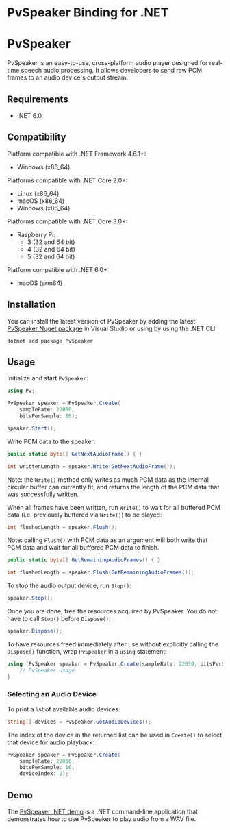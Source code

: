 # PvSpeaker Binding for .NET

# PvSpeaker

PvSpeaker is an easy-to-use, cross-platform audio player designed for real-time speech audio processing. It allows developers to send raw PCM frames to an audio device's output stream.

## Requirements

- .NET 6.0

## Compatibility

Platform compatible with .NET Framework 4.6.1+:

- Windows (x86_64)

Platforms compatible with .NET Core 2.0+:

- Linux (x86_64)
- macOS (x86_64)
- Windows (x86_64)

Platforms compatible with .NET Core 3.0+:

- Raspberry Pi:
  - 3 (32 and 64 bit)
  - 4 (32 and 64 bit)
  - 5 (32 and 64 bit)

Platform compatible with .NET 6.0+:

- macOS (arm64)

## Installation

<!-- markdown-link-check-disable -->
You can install the latest version of PvSpeaker by adding the latest [PvSpeaker Nuget package](https://www.nuget.org/packages/PvSpeaker/)
in Visual Studio or using by using the .NET CLI:
<!-- markdown-link-check-enable -->

```console
dotnet add package PvSpeaker
```

## Usage

Initialize and start `PvSpeaker`:

```csharp
using Pv;

PvSpeaker speaker = PvSpeaker.Create(
    sampleRate: 22050,
    bitsPerSample: 16);

speaker.Start();
```

Write PCM data to the speaker:

```csharp
public static byte[] GetNextAudioFrame() { }

int writtenLength = speaker.Write(GetNextAudioFrame());
```

Note: the `Write()` method only writes as much PCM data as the internal circular buffer can currently fit, and returns the length of the PCM data that was successfully written.

When all frames have been written, run `Write()` to wait for all buffered PCM data (i.e. previously buffered via `Write()`) to be played:

```csharp
int flushedLength = speaker.Flush();
```

Note: calling `Flush()` with PCM data as an argument will both write that PCM data and wait for all buffered PCM data to finish.

```csharp
public static byte[] GetRemainingAudioFrames() { }

int flushedLength = speaker.Flush(GetRemainingAudioFrames());
```

To stop the audio output device, run `Stop()`:

```csharp
speaker.Stop();
```

Once you are done, free the resources acquired by PvSpeaker. You do not have to call `Stop()` before `Dispose()`:

```csharp
speaker.Dispose();
```

To have resources freed immediately after use without explicitly calling the `Dispose()` function, wrap `PvSpeaker` in a `using` statement:

```csharp
using (PvSpeaker speaker = PvSpeaker.Create(sampleRate: 22050, bitsPerSample: 16)) {
    // PvSpeaker usage
}
```

### Selecting an Audio Device

To print a list of available audio devices:
```csharp
string[] devices = PvSpeaker.GetAudioDevices();
```

The index of the device in the returned list can be used in `Create()` to select that device for audio playback:
```csharp
PvSpeaker speaker = PvSpeaker.Create(
    sampleRate: 22050,
    bitsPerSample: 16,
    deviceIndex: 2);
```

## Demo

The [PvSpeaker .NET demo](https://github.com/Picovoice/pvspeaker/tree/main/demo/dotnet) is a .NET command-line application that demonstrates how to
use PvSpeaker to play audio from a WAV file.
